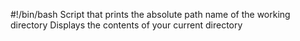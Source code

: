 #!/bin/bash
Script that prints the absolute path name of the working directory 
Displays the contents of your current directory
